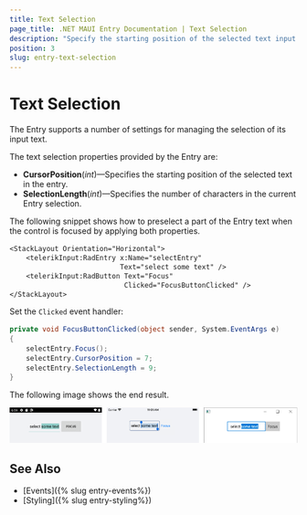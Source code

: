 ```yaml
---
title: Text Selection
page_title: .NET MAUI Entry Documentation | Text Selection
description: "Specify the starting position of the selected text input and the number of characters in the current selection of the Telerik Entry for .NET MAUI control."
position: 3
slug: entry-text-selection
---
```


# Text Selection

The Entry supports a number of settings for managing the selection of its input text.

The text selection properties provided by the Entry are:

* **CursorPosition**(*int*)&mdash;Specifies the starting position of the selected text in the entry.
* **SelectionLength**(*int*)&mdash;Specifies the number of characters in the current Entry selection.

The following snippet shows how to preselect a part of the Entry text when the control is focused by applying both properties.

```XAML
<StackLayout Orientation="Horizontal">
    <telerikInput:RadEntry x:Name="selectEntry"
						   Text="select some text" />
    <telerikInput:RadButton Text="Focus"
							Clicked="FocusButtonClicked" />
</StackLayout>
```

Set the `Clicked` event handler:

```C#
private void FocusButtonClicked(object sender, System.EventArgs e)
{
    selectEntry.Focus();
    selectEntry.CursorPosition = 7;
    selectEntry.SelectionLength = 9;
}
```

The following image shows the end result.

![Entry Text Selection](images/entry_text_selection.png)

## See Also

- [Events]({% slug entry-events%})
- [Styling]({% slug entry-styling%})
